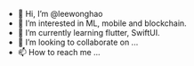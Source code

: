 - 👋 Hi, I’m @leewonghao
- 👀 I’m interested in ML, mobile and blockchain.
- 🌱 I’m currently learning flutter, SwiftUI.
- 💞️ I’m looking to collaborate on ...
- 📫 How to reach me ...

<!---
leewonghao/leewonghao is a ✨ special ✨ repository because its `README.md` (this file) appears on your GitHub profile.
You can click the Preview link to take a look at your changes.
--->
